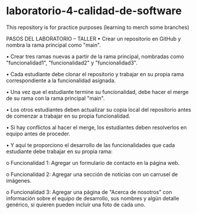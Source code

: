 # laboratorio-4-calidad-de-software
This repository is for practice purposes (learning to merch some branches)

PASOS DEL LABORATORIO – TALLER
•	Crear un repositorio en GitHub y nombra la rama principal como "main".

•	Crear tres ramas nuevas a partir de la rama principal, nombradas como "funcionalidad1", "funcionalidad2" y "funcionalidad3".

•	Cada estudiante debe clonar el repositorio y trabajar en su propia rama correspondiente a la funcionalidad asignada.

•	Una vez que el estudiante termine su funcionalidad, debe hacer el merge de su rama con la rama principal "main".

•	Los otros estudiantes deben actualizar su copia local del repositorio antes de comenzar a trabajar en su propia funcionalidad.

•	Si hay conflictos al hacer el merge, los estudiantes deben resolverlos en equipo antes de proceder.

•	Y aquí te proporciono el desarrollo de las funcionalidades que cada estudiante debe trabajar en su propia rama:

o	Funcionalidad 1: Agregar un formulario de contacto en la página web.

o	Funcionalidad 2: Agregar una sección de noticias con un carrusel de imágenes.

o	Funcionalidad 3: Agregar una página de "Acerca de nosotros" con información sobre el equipo de desarrollo, sus nombres y algún detalle genérico, si quieren pueden incluir una foto de cada uno.
